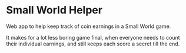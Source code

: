 # Small World Helper
Web app to help keep track of coin earnings in a Small World game.

It makes for a lot less boring game final, when everyone needs to count their individual earnings,
and still keeps each score a secret till the end.

